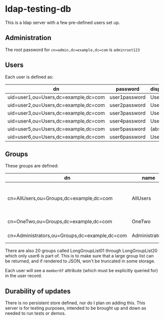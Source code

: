 # ldap-testing-db

This is a ldap server with a few pre-defined users set up.

## Administration

The root password for `cn=admin,dc=example,dc=com` is `adminroot123`

## Users

Each user is defined as:

|dn|password|displayName|
|-|-|-|
|uid=user1,ou=Users,dc=example,dc=com|user1password|User One|
|uid=user2,ou=Users,dc=example,dc=com|user2password|User Two|
|uid=user3,ou=Users,dc=example,dc=com|user3password|User Three|
|uid=user4,ou=Users,dc=example,dc=com|user4password|User Four|
|uid=user5,ou=Users,dc=example,dc=com|user5password|(absent)|
|uid=user6,ou=Users,dc=example,dc=com|user6password|User Six|

## Groups

These groups are defined:

|dn|name|members|
|-|-|-|
|cn=AllUsers,ou=Groups,dc=example,dc=com|AllUsers|user1, user2, user3, user4, user5|
|cn=OneTwo,ou=Groups,dc=example,dc=com|OneTwo|user1, user2|
|cn=Administrators,ou=Groups,dc=example,dc=com|Administrators|user2, user4|

There are also 20 groups called LongGroupList01 through LongGroupList20 which only user6 is part of.  This is to make sure that a large group list can be returned, and if rendered to JSON, won't be truncated in some storage.

Each user will see a `memberOf` attribute (which must be explicitly queried for)
in the user record.

## Durability of updates

There is no persistent store defined, nor do I plan on adding this.  This server
is for testing purposes, intended to be brought up and down as needed to run tests or demos.
